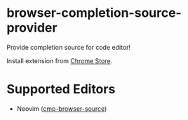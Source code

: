 # browser-completion-source-provider

Provide completion source for code editor!

Install extension from [Chrome Store](https://chrome.google.com/webstore/detail/completion-source-provide/dgfnehmpeggdlmbblgjfbfioegibajlb).

# Supported Editors

- Neovim ([cmp-browser-source](https://github.com/meetcw/cmp-browser-source))
